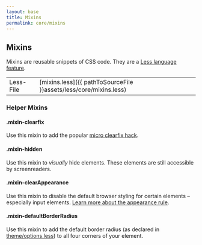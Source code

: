 ```yaml
---
layout: base
title: Mixins
permalink: core/mixins
---
```


## Mixins
Mixins are reusable snippets of CSS code. They are a [Less language feature](http://lesscss.org/features/#mixins-feature).

|                |                                                                   |
| -              | -                                                                 |
| Less-File      | [mixins.less]({{ pathToSourceFile }}assets/less/core/mixins.less) |

### Helper Mixins

#### .mixin-clearfix
Use this mixin to add the popular [micro clearfix hack](http://cssmojo.com/the-very-latest-clearfix-reloaded/).

#### .mixin-hidden
Use this mixin to _visually_ hide elements. These elements are still accessible by screenreaders.

#### .mixin-clearAppearance
Use this mixin to disable the default browser styling for certain elements – especially input elements. [Learn more about the appearance rule](https://css-tricks.com/almanac/properties/a/appearance/).

#### .mixin-defaultBorderRadius
Use this mixin to add the default border radius (as declared in [theme/options.less](/docs/pages/theme/options.html)) to all four corners of your element.
